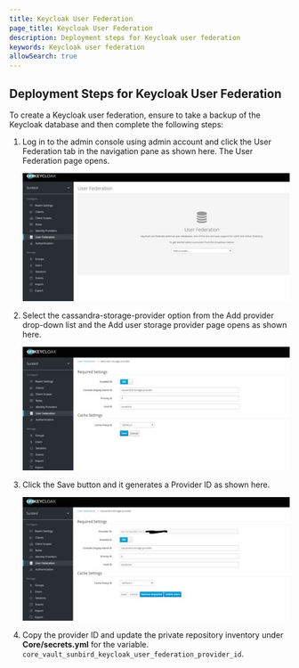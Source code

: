 ```yaml
---
title: Keycloak User Federation
page_title: Keycloak User Federation
description: Deployment steps for Keycloak user federation
keywords: Keycloak user federation
allowSearch: true
--- 
```


## Deployment Steps for Keycloak User Federation

To create a Keycloak user federation, ensure to take a backup of the Keycloak database and then complete the following steps:

1.	Log in to the admin console using admin account and click the User Federation tab in the navigation pane as shown here. The User Federation page opens. 

    <img src='./images/keycloak_user_federation.png'>

2.	Select the cassandra-storage-provider option from the Add provider drop-down list and the Add user storage provider page opens as shown here. 

    <img src='./images/keycloak_user_storage_provider.png'>

3.	Click the Save button and it generates a Provider ID as shown here.

    <img src='./images/keycloak_cassandra_storage_provider.png'>

4.	Copy the provider ID and update the private repository inventory under **Core/secrets.yml** for the variable. `core_vault_sunbird_keycloak_user_federation_provider_id`. 


